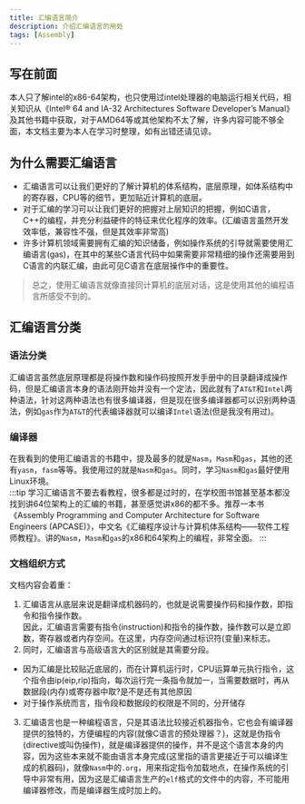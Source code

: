 ```yaml
---
title: 汇编语言简介
description: 介绍汇编语言的用处
tags: [Assembly]
---
```


## 写在前面
本人只了解intel的x86-64架构，也只使用过intel处理器的电脑运行相关代码，相关知识从《Intel® 64 and IA-32 Architectures
Software Developer’s Manual》及其他书籍中获取，对于AMD64等或其他架构不太了解，许多内容可能不够全面，本文档主要为本人在学习时整理，如有出错还请见谅。


## 为什么需要汇编语言
* 汇编语言可以让我们更好的了解计算机的体系结构，底层原理，如体系结构中的寄存器，CPU等的细节，更加贴近计算机的底层。
* 对于汇编的学习可以让我们更好的把握对上层知识的把握，例如C语言，C++的编程，并充分利益硬件的特征来优化程序的效率。(汇编语言虽然开发效率低，兼容性不强，但是其效率非常高)
* 许多计算机领域需要拥有汇编的知识储备，例如操作系统的引导就需要使用汇编语言(gas)，在其中的某些C语言代码中如果需要非常精细的操作还需要用到C语言的内联汇编，由此可见C语言在底层操作中的重要性。
>总之，使用汇编语言就像直接同计算机的底层对话，这是使用其他的编程语言所感受不到的。
## 汇编语言分类

### 语法分类
汇编语言虽然底层原理都是将操作数和操作码按照开发手册中的目录翻译成操作码，但是汇编语言本身的语法刚开始并没有一个定法，因此就有了<code>AT&T</code>和<code>Intel</code>两种语法，针对这两种语法也有很多编译器，但是现在很多编译器都可以识别两种语法，例如<code>gas</code>作为<code>AT&T</code>的代表编译器就可以编译<code>Intel</code>语法(但是我没有用过)。

### 编译器
在我看到的使用汇编语言的书籍中，提及最多的就是<code>Nasm</code>，<code>Masm</code>和<code>gas</code>，其他的还有<code>yasm</code>，<code>fasm</code>等等。我使用过的就是<code>Nasm</code>和<code>gas</code>。同时，学习<code>Nasm</code>和<code>gas</code>最好使用Linux环境。  
:::tip
学习汇编语言不要去看教程，很多都是过时的，在学校图书馆甚至基本都没找到讲64位架构上的汇编的书籍，甚至感觉讲x86的都不多。推荐一本书《Assembly Programming and Computer Architecture for Software Engineers (APCASE)》，中文名《汇编程序设计与计算机体系结构——软件工程师教程》。讲的<code>Nasm</code>，<code>Masm</code>和<code>gas</code>的x86和64架构上的编程，非常全面。
:::

### 文档组织方式
文档内容会着重：  
1. 汇编语言从底层来说是翻译成机器码的，也就是说需要操作码和操作数，即指令和指令操作数。  
因此，汇编语言需要有指令(instruction)和指令的操作数，操作数可以是立即数，寄存器或者内存空间。在这里，内存空间通过标识符(变量)来标志。  
2. 同时，汇编语言与高级语言大的区别就是其需要分段。
  * 因为汇编是比较贴近底层的，而在计算机运行时，CPU运算单元执行指令，这个指令由ip(eip,rip)指向，每次运行完一条指令就加一，当需要数据时，再从数据段(内存)或寄存器中取?是不是还有其他原因
  * 对于操作系统而言，指令段和数据段的权限是不同的，分开储存

3. 汇编语言也是一种编程语言，只是其语法比较接近机器指令，它也会有编译器提供的独特的，方便编程的内容(就像C语言的预处理器？)，这就是伪指令(directive或叫伪操作)，就是编译器提供的操作，并不是这个语言本身的内容，因为这些本来就不能由语言本身完成(这里指的语言更接近于可以编译生成的机器码)，就像<code>Nasm</code>中的<code>.org</code>，用来指定指令加载地点，在操作系统的引导中非常有用，因为这是汇编语言生产的<code>elf</code>格式的文件中的内容，不可能用编译器修改，而是编译器生成时加上的。
